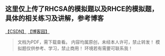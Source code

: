## 这里仅上传了RHCSA的模拟题以及RHCE的模拟题，具体的相关练习及讲解，参考博客
[【CSDN】](https://blog.csdn.net/qq_45668124/category_9726466.html)
[【博客园】](https://www.cnblogs.com/bad5/)

> 文档为PDF，需下载查看。
> 内容均属原创，未经本人许可，禁止转发！
> 模拟题仅供参考、学习，禁止商用！
> 环境若有需要可联系我！